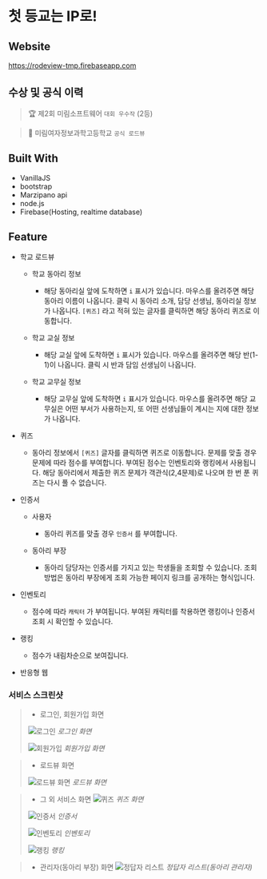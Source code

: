 # 첫 등교는 IP로!

## Website
https://rodeview-tmp.firebaseapp.com

## 수상 및 공식 이력

> 🏆 제2회 미림소프트웨어 ``` 대회 우수작 ``` (2등)

> 🏫 미림여자정보과학고등학교 ``` 공식 로드뷰 ```



## Built With

* VanillaJS
* bootstrap
* Marzipano api
* node.js
* Firebase(Hosting, realtime database)

## Feature

* 학교 로드뷰
   - 학교 동아리 정보
     - 해당 동아리실 앞에 도착하면 ``` i ``` 표시가 있습니다. 마우스를 올려주면 해당 동아리 이름이 나옵니다. 클릭 시 동아리 소개, 담당 선생님, 동아리실 정보가 나옵니다. ``` [퀴즈] ``` 라고 적혀 있는 글자를 클릭하면 해당 동아리 퀴즈로 이동합니다.
    
  - 학교 교실 정보
    - 해당 교실 앞에 도착하면 ``` i ``` 표시가 있습니다. 마우스를 올려주면 해당 반(1-1)이 나옵니다. 클릭 시 반과 담임 선생님이 나옵니다.
    
  - 학교 교무실 정보
    - 해당 교무실 앞에 도착하면 ``` i ``` 표시가 있습니다. 마우스를 올려주면 해당 교무실은 어떤 부서가 사용하는지, 또 어떤 선생님들이 계시는 지에 대한 정보가 나옵니다.
    
    
* 퀴즈
  - 동아리 정보에서 ``` [퀴즈] ``` 글자를 클릭하면 퀴즈로 이동합니다. 문제를 맞출 경우 문제에 따라 점수를 부여합니다. 부여된 점수는 인벤토리와 랭킹에서 사용됩니다. 해당 동아리에서 제출한 퀴즈 문제가 객관식(2,4문제)로 나오며 한 번 푼 퀴즈는 다시 풀 수 없습니다. 
  
* 인증서
  - 사용자
    - 동아리 퀴즈를 맞출 경우 ``` 인증서 ``` 를 부여합니다.
    
  - 동아리 부장
    - 동아리 담당자는 인증서를 가지고 있는 학생들을 조회할 수 있습니다. 조회 방법은 동아리 부장에게 조회 가능한 페이지 링크를 공개하는 형식입니다.
 
* 인벤토리 
  - 점수에 따라 ``` 캐릭터 ``` 가 부여됩니다. 부여된 캐릭터를 착용하면 랭킹이나 인증서 조회 시 확인할 수 있습니다.

* 랭킹
  - 점수가 내림차순으로 보여집니다. 

* 반응형 웹



### 서비스 스크린샷 

> * 로그인, 회원가입 화면
>
> ![로그인](https://user-images.githubusercontent.com/40289200/61191480-1bc38c80-a6e6-11e9-9b1e-8f2bea1d73ef.PNG)
> _로그인 화면_
>
> ![회원가입](https://user-images.githubusercontent.com/40289200/61191476-149c7e80-a6e6-11e9-9f87-5b0c52cbd361.PNG)
> _회원가입 화면_

> * 로드뷰 화면
> 
> ![로드뷰 화면](https://user-images.githubusercontent.com/40289200/61191450-dacb7800-a6e5-11e9-9856-a43bea89e296.PNG)
> _로드뷰 화면_

> * 그 외 서비스 화면
> ![퀴즈](https://user-images.githubusercontent.com/40289200/61191454-e028c280-a6e5-11e9-99fc-502b556fb5f6.PNG)
> _퀴즈 화면_
>
> ![인증서](https://user-images.githubusercontent.com/40289200/61191456-e3bc4980-a6e5-11e9-89ad-82259f0b2788.PNG)
> _인증서_
>
> ![인벤토리](https://user-images.githubusercontent.com/40289200/61197026-7d4b2180-a70d-11e9-9384-0434d4c6fe7a.PNG)
> _인벤토리_
>
> ![랭킹](https://user-images.githubusercontent.com/40289200/61191455-e159ef80-a6e5-11e9-8638-9468f956c539.PNG)
> _랭킹_

> * 관리자(동아리 부장) 화면
> ![정답자 리스트](https://user-images.githubusercontent.com/40289200/61231834-e1023880-a767-11e9-9d54-8194b8163b97.PNG)
> _정답자 리스트(동아리 관리자)_
